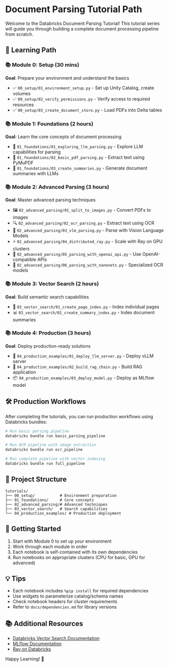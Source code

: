 # Document Parsing Tutorial Path

Welcome to the Databricks Document Parsing Tutorial! This tutorial series will guide you through building a complete document processing pipeline from scratch.

## 🎯 Learning Path

### 📚 Module 0: Setup (30 mins)
**Goal**: Prepare your environment and understand the basics

- ✅ `00_setup/01_environment_setup.py` - Set up Unity Catalog, create volumes
- ✅ `00_setup/02_verify_permissions.py` - Verify access to required resources
- ✅ `00_setup/03_create_document_store.py` - Load PDFs into Delta tables

### 📚 Module 1: Foundations (2 hours)
**Goal**: Learn the core concepts of document processing

- 📄 `01_foundations/01_exploring_llm_parsing.py` - Explore LLM capabilities for parsing
- 📄 `01_foundations/02_basic_pdf_parsing.py` - Extract text using PyMuPDF
- 📄 `01_foundations/03_create_summaries.py` - Generate document summaries with LLMs

### 📚 Module 2: Advanced Parsing (3 hours)
**Goal**: Master advanced parsing techniques

- 🖼️ `02_advanced_parsing/01_split_to_images.py` - Convert PDFs to images
- 🔍 `02_advanced_parsing/02_ocr_parsing.py` - Extract text using OCR
- 🤖 `02_advanced_parsing/03_vlm_parsing.py` - Parse with Vision Language Models
- ⚡ `02_advanced_parsing/04_distributed_ray.py` - Scale with Ray on GPU clusters
- 🔌 `02_advanced_parsing/05_parsing_with_openai_api.py` - Use OpenAI-compatible APIs
- 🎯 `02_advanced_parsing/06_parsing_with_nanonets.py` - Specialized OCR models

### 📚 Module 3: Vector Search (2 hours)
**Goal**: Build semantic search capabilities

- 🧮 `03_vector_search/01_create_page_index.py` - Index individual pages
- 📊 `03_vector_search/02_create_summary_index.py` - Index document summaries

### 📚 Module 4: Production (3 hours)
**Goal**: Deploy production-ready solutions

- 🚀 `04_production_examples/01_deploy_llm_server.py` - Deploy vLLM server
- 🔗 `04_production_examples/02_build_rag_chain.py` - Build RAG application
- 📦 `04_production_examples/03_deploy_model.py` - Deploy as MLflow model

## 🛠️ Production Workflows

After completing the tutorials, you can run production workflows using Databricks bundles:

```bash
# Run basic parsing pipeline
databricks bundle run basic_parsing_pipeline

# Run OCR pipeline with image extraction
databricks bundle run ocr_pipeline

# Run complete pipeline with vector indexing
databricks bundle run full_pipeline
```

## 📁 Project Structure

```
tutorials/
├── 00_setup/           # Environment preparation
├── 01_foundations/     # Core concepts
├── 02_advanced_parsing/# Advanced techniques
├── 03_vector_search/   # Search capabilities
└── 04_production_examples/ # Production deployment
```

## 🚀 Getting Started

1. Start with Module 0 to set up your environment
2. Work through each module in order
3. Each notebook is self-contained with its own dependencies
4. Run notebooks on appropriate clusters (CPU for basic, GPU for advanced)

## 💡 Tips

- Each notebook includes `%pip install` for required dependencies
- Use widgets to parameterize catalog/schema names
- Check notebook headers for cluster requirements
- Refer to `docs/dependencies.md` for library versions

## 📚 Additional Resources

- [Databricks Vector Search Documentation](https://docs.databricks.com/en/generative-ai/vector-search.html)
- [MLflow Documentation](https://mlflow.org/)
- [Ray on Databricks](https://docs.databricks.com/en/machine-learning/ray-integration.html)

Happy Learning! 🎉 